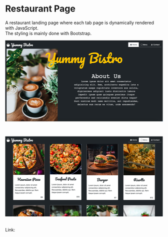 # Restaurant Page

A restaurant landing page where each tab page is dynamically rendered with JavaScript.
</br>
The styling is mainly done with Bootstrap.

<p align="center">
    <img src="./src/img/screenshot1.png" width="1000">
</p>
</br>
<p align="center">
<img src="./src/img/screenshot2.png" width="1000">
</p>
</br>
Link:
